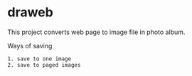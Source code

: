 draweb
======

This project converts web page to image file in photo album.

Ways of saving

    1. save to one image
    2. save to paged images
